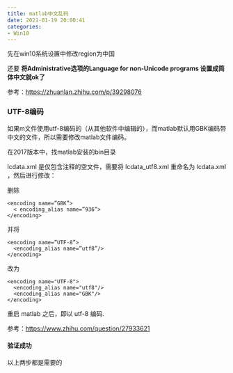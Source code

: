 ```yaml
---
title: matlab中文乱码
date: 2021-01-19 20:00:41
categories:
- Win10
---
```

先在win10系统设置中修改region为中国

还要 **将Administrative选项的Language for non-Unicode programs 设置成简体中文就ok了**



参考：https://zhuanlan.zhihu.com/p/39298076



### UTF-8编码

如果m文件使用utf-8编码的（从其他软件中编辑的），而matlab默认用GBK编码带中文的文件，所以需要修改matlab文件编码。

在2017版本中，找matlab安装的bin目录

lcdata.xml 是仅包含注释的空文件，需要将 lcdata_utf8.xml 重命名为 lcdata.xml ，然后进行修改：

删除  

```text
<encoding name=”GBK”>  
  < encoding_alias name=”936”>  
</encoding>
```

并将  

```text
<encoding name=”UTF-8”>  
  <encoding_alias name=”utf8”/> 
</encoding>  
```

改为

```text
<encoding name="UTF-8">  
  <encoding_alias name="utf8"/>  
  <encoding_alias name="GBK"/>  
</encoding>  
```

重启 matlab 之后，即以 utf-8 编码.

参考：https://www.zhihu.com/question/27933621



#### 验证成功

以上两步都是需要的
